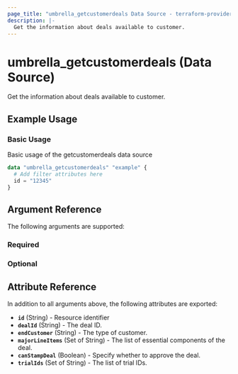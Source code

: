 ```yaml
---
page_title: "umbrella_getcustomerdeals Data Source - terraform-provider-umbrella"
description: |-
  Get the information about deals available to customer.
---
```


# umbrella_getcustomerdeals (Data Source)

Get the information about deals available to customer.

## Example Usage


### Basic Usage

Basic usage of the getcustomerdeals data source

```terraform
data "umbrella_getcustomerdeals" "example" {
  # Add filter attributes here
  id = "12345"
}
```



## Argument Reference

The following arguments are supported:

### Required



### Optional



## Attribute Reference

In addition to all arguments above, the following attributes are exported:

- **`id`** (String) - Resource identifier
- **`dealId`** (String) - The deal ID.
- **`endCustomer`** (String) - The type of customer.
- **`majorLineItems`** (Set of String) - The list of essential components of the deal.
- **`canStampDeal`** (Boolean) - Specify whether to approve the deal.
- **`trialIds`** (Set of String) - The list of trial IDs.



